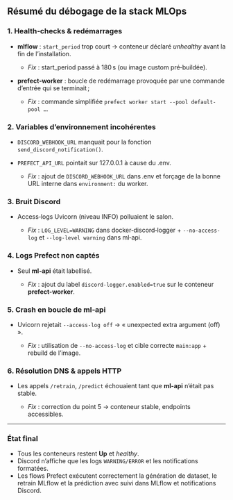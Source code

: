 ## Résumé du débogage de la stack MLOps

### 1. Health‑checks & redémarrages

* **mlflow** : `start_period` trop court → conteneur déclaré *unhealthy* avant la fin de l’installation.

  * *Fix* : start\_period passé à 180 s (ou image custom pré‑buildée).
* **prefect‑worker** : boucle de redémarrage provoquée par une commande d’entrée qui se terminait ;

  * *Fix* : commande simplifiée `prefect worker start --pool default-pool …`.

### 2. Variables d’environnement incohérentes

* `DISCORD_WEBHOOK_URL` manquait pour la fonction `send_discord_notification()`.
* `PREFECT_API_URL` pointait sur 127.0.0.1 à cause du .env.

  * *Fix* : ajout de `DISCORD_WEBHOOK_URL` dans .env et forçage de la bonne URL interne dans `environment:` du worker.

### 3. Bruit Discord

* Access‑logs Uvicorn (niveau INFO) polluaient le salon.

  * *Fix* : `LOG_LEVEL=WARNING` dans docker‑discord‑logger + `--no-access-log` et `--log-level warning` dans ml‑api.

### 4. Logs Prefect non captés

* Seul **ml-api** était labellisé.

  * *Fix* : ajout du label `discord-logger.enabled=true` sur le conteneur **prefect-worker**.

### 5. Crash en boucle de ml‑api

* Uvicorn rejetait `--access-log off` → « unexpected extra argument (off) ».

  * *Fix* : utilisation de `--no-access-log` et cible correcte `main:app` + rebuild de l’image.

### 6. Résolution DNS & appels HTTP

* Les appels `/retrain`, `/predict` échouaient tant que **ml-api** n’était pas stable.

  * *Fix* : correction du point 5 → conteneur stable, endpoints accessibles.

---

### État final

* Tous les conteneurs restent **Up** et *healthy*.
* Discord n’affiche que les logs `WARNING/ERROR` et les notifications formatées.
* Les flows Prefect exécutent correctement la génération de dataset, le retrain MLflow et la prédiction avec suivi dans MLflow et notifications Discord.
